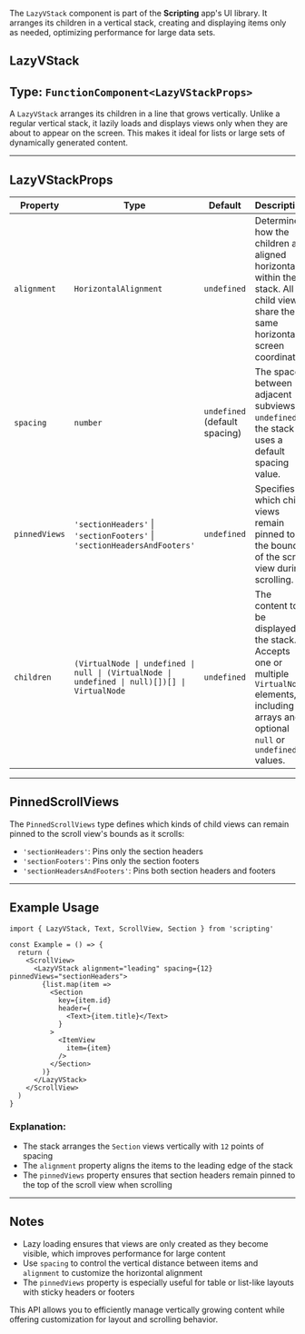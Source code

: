 The `LazyVStack` component is part of the **Scripting** app's UI library. It arranges its children in a vertical stack, creating and displaying items only as needed, optimizing performance for large data sets.

## LazyVStack

## Type: `FunctionComponent<LazyVStackProps>`

A `LazyVStack` arranges its children in a line that grows vertically. Unlike a regular vertical stack, it lazily loads and displays views only when they are about to appear on the screen. This makes it ideal for lists or large sets of dynamically generated content.

---

## LazyVStackProps

| Property       | Type                                                                                       | Default             | Description                                                                                                                                                     |
|----------------|--------------------------------------------------------------------------------------------|---------------------|-----------------------------------------------------------------------------------------------------------------------------------------------------------------|
| `alignment`    | `HorizontalAlignment`                                                                      | `undefined`         | Determines how the children are aligned horizontally within the stack. All child views share the same horizontal screen coordinate.                             |
| `spacing`      | `number`                                                                                   | `undefined` (default spacing) | The space between adjacent subviews. If `undefined`, the stack uses a default spacing value.                                                                  |
| `pinnedViews`  | `'sectionHeaders'` \| `'sectionFooters'` \| `'sectionHeadersAndFooters'`                   | `undefined`         | Specifies which child views remain pinned to the bounds of the scroll view during scrolling.                                                                  |
| `children`     | `(VirtualNode \| undefined \| null \| (VirtualNode \| undefined \| null)[])[] \| VirtualNode` | `undefined`         | The content to be displayed in the stack. Accepts one or multiple `VirtualNode` elements, including arrays and optional `null` or `undefined` values.          |

---

## PinnedScrollViews

The `PinnedScrollViews` type defines which kinds of child views can remain pinned to the scroll view's bounds as it scrolls:

- `'sectionHeaders'`: Pins only the section headers
- `'sectionFooters'`: Pins only the section footers
- `'sectionHeadersAndFooters'`: Pins both section headers and footers

---

## Example Usage

```tsx
import { LazyVStack, Text, ScrollView, Section } from 'scripting'

const Example = () => {
  return (
    <ScrollView>
      <LazyVStack alignment="leading" spacing={12} pinnedViews="sectionHeaders">
        {list.map(item => 
          <Section
            key={item.id}
            header={
              <Text>{item.title}</Text>
            }
          >
            <ItemView
              item={item}
            />
          </Section>
        )}
      </LazyVStack>
    </ScrollView>
  )
}
```

### Explanation:

- The stack arranges the `Section` views vertically with `12` points of spacing
- The `alignment` property aligns the items to the leading edge of the stack
- The `pinnedViews` property ensures that section headers remain pinned to the top of the scroll view when scrolling

---

## Notes

- Lazy loading ensures that views are only created as they become visible, which improves performance for large content
- Use `spacing` to control the vertical distance between items and `alignment` to customize the horizontal alignment
- The `pinnedViews` property is especially useful for table or list-like layouts with sticky headers or footers

This API allows you to efficiently manage vertically growing content while offering customization for layout and scrolling behavior.